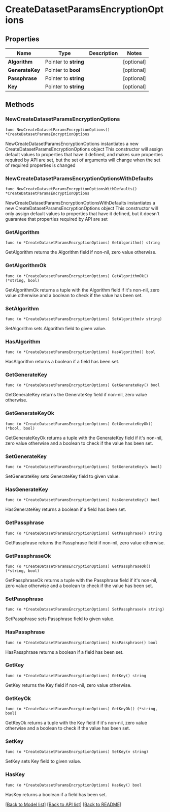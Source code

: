 # CreateDatasetParamsEncryptionOptions

## Properties

Name | Type | Description | Notes
------------ | ------------- | ------------- | -------------
**Algorithm** | Pointer to **string** |  | [optional] 
**GenerateKey** | Pointer to **bool** |  | [optional] 
**Passphrase** | Pointer to **string** |  | [optional] 
**Key** | Pointer to **string** |  | [optional] 

## Methods

### NewCreateDatasetParamsEncryptionOptions

`func NewCreateDatasetParamsEncryptionOptions() *CreateDatasetParamsEncryptionOptions`

NewCreateDatasetParamsEncryptionOptions instantiates a new CreateDatasetParamsEncryptionOptions object
This constructor will assign default values to properties that have it defined,
and makes sure properties required by API are set, but the set of arguments
will change when the set of required properties is changed

### NewCreateDatasetParamsEncryptionOptionsWithDefaults

`func NewCreateDatasetParamsEncryptionOptionsWithDefaults() *CreateDatasetParamsEncryptionOptions`

NewCreateDatasetParamsEncryptionOptionsWithDefaults instantiates a new CreateDatasetParamsEncryptionOptions object
This constructor will only assign default values to properties that have it defined,
but it doesn't guarantee that properties required by API are set

### GetAlgorithm

`func (o *CreateDatasetParamsEncryptionOptions) GetAlgorithm() string`

GetAlgorithm returns the Algorithm field if non-nil, zero value otherwise.

### GetAlgorithmOk

`func (o *CreateDatasetParamsEncryptionOptions) GetAlgorithmOk() (*string, bool)`

GetAlgorithmOk returns a tuple with the Algorithm field if it's non-nil, zero value otherwise
and a boolean to check if the value has been set.

### SetAlgorithm

`func (o *CreateDatasetParamsEncryptionOptions) SetAlgorithm(v string)`

SetAlgorithm sets Algorithm field to given value.

### HasAlgorithm

`func (o *CreateDatasetParamsEncryptionOptions) HasAlgorithm() bool`

HasAlgorithm returns a boolean if a field has been set.

### GetGenerateKey

`func (o *CreateDatasetParamsEncryptionOptions) GetGenerateKey() bool`

GetGenerateKey returns the GenerateKey field if non-nil, zero value otherwise.

### GetGenerateKeyOk

`func (o *CreateDatasetParamsEncryptionOptions) GetGenerateKeyOk() (*bool, bool)`

GetGenerateKeyOk returns a tuple with the GenerateKey field if it's non-nil, zero value otherwise
and a boolean to check if the value has been set.

### SetGenerateKey

`func (o *CreateDatasetParamsEncryptionOptions) SetGenerateKey(v bool)`

SetGenerateKey sets GenerateKey field to given value.

### HasGenerateKey

`func (o *CreateDatasetParamsEncryptionOptions) HasGenerateKey() bool`

HasGenerateKey returns a boolean if a field has been set.

### GetPassphrase

`func (o *CreateDatasetParamsEncryptionOptions) GetPassphrase() string`

GetPassphrase returns the Passphrase field if non-nil, zero value otherwise.

### GetPassphraseOk

`func (o *CreateDatasetParamsEncryptionOptions) GetPassphraseOk() (*string, bool)`

GetPassphraseOk returns a tuple with the Passphrase field if it's non-nil, zero value otherwise
and a boolean to check if the value has been set.

### SetPassphrase

`func (o *CreateDatasetParamsEncryptionOptions) SetPassphrase(v string)`

SetPassphrase sets Passphrase field to given value.

### HasPassphrase

`func (o *CreateDatasetParamsEncryptionOptions) HasPassphrase() bool`

HasPassphrase returns a boolean if a field has been set.

### GetKey

`func (o *CreateDatasetParamsEncryptionOptions) GetKey() string`

GetKey returns the Key field if non-nil, zero value otherwise.

### GetKeyOk

`func (o *CreateDatasetParamsEncryptionOptions) GetKeyOk() (*string, bool)`

GetKeyOk returns a tuple with the Key field if it's non-nil, zero value otherwise
and a boolean to check if the value has been set.

### SetKey

`func (o *CreateDatasetParamsEncryptionOptions) SetKey(v string)`

SetKey sets Key field to given value.

### HasKey

`func (o *CreateDatasetParamsEncryptionOptions) HasKey() bool`

HasKey returns a boolean if a field has been set.


[[Back to Model list]](../README.md#documentation-for-models) [[Back to API list]](../README.md#documentation-for-api-endpoints) [[Back to README]](../README.md)



